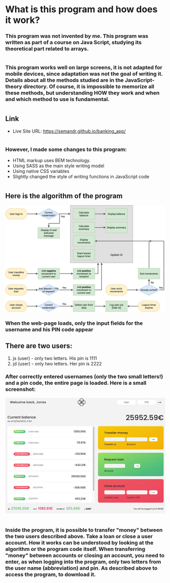 # What is this program and how does it work?

### This program was not invented by me. This program was written as part of a course on Java Script, studying its theoretical part related to arrays.

#

### This program works well on large screens, it is **not** adapted for mobile devices, since adaptation was not the goal of writing it. Details about all the methods studied are in the JavaScript-theory directory. Of course, it is impossible to memorize all these methods, but understanding HOW they work and when and which method to use is fundamental.

#

## Link

- Live Site URL: https://semandr.github.io/banking_app/

#

### However, I made some **changes** to this program:

- HTML markup uses BEM technology.
- Using SASS as the main style writing model
- Using native CSS variables
- Slightly changed the style of writing functions in JavaScript code

#

## Here is the algorithm of the program

![](./images/Bankist-flowchart.jpg)

### When the web-page loads, only the input fields for the username and his PIN code appear

## There are two users:

1. js (user) - only two letters. His pin is 1111
2. jd (user) - only two letters. Her pin is 2222

### After correctly entered usernames (only the two small letters!) and a pin code, the entire page is loaded. Here is a small screenshot:

![](./images/screenshot.jpeg)

#

### Inside the program, it is possible to transfer "money" between the two users described above. Take a loan or close a user account. How it works can be understood by looking at the algorithm or the program code itself. When transferring "money" between accounts or closing an account, you need to enter, as when logging into the program, only two letters from the user name (abbreviation) and pin. As described above to access the program, to download it.
